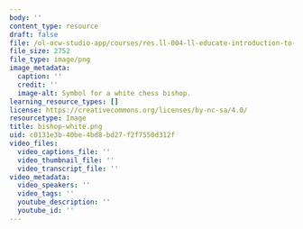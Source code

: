 ```yaml
---
body: ''
content_type: resource
draft: false
file: /ol-ocw-studio-app/courses/res.ll-004-ll-educate-introduction-to-engineering-concepts-spring-2022/bishop-white.png
file_size: 2752
file_type: image/png
image_metadata:
  caption: ''
  credit: ''
  image-alt: Symbol for a white chess bishop.
learning_resource_types: []
license: https://creativecommons.org/licenses/by-nc-sa/4.0/
resourcetype: Image
title: bishop-white.png
uid: c0131e3b-40be-4bd8-bd27-f2f7550d312f
video_files:
  video_captions_file: ''
  video_thumbnail_file: ''
  video_transcript_file: ''
video_metadata:
  video_speakers: ''
  video_tags: ''
  youtube_description: ''
  youtube_id: ''
---
```

